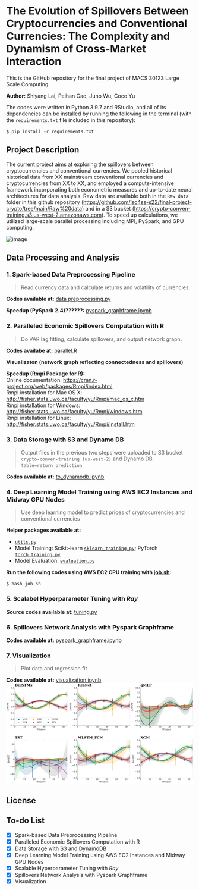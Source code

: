 # __The Evolution of Spillovers Between Cryptocurrencies and Conventional Currencies: The Complexity and Dynamism of Cross-Market Interaction__

This is the GitHub repository for the final project of MACS 30123 Large Scale Computing.

__Author:__ Shiyang Lai, Peihan Gao, Juno Wu, Coco Yu

The codes were written in Python 3.9.7 and RStudio, and all of its dependencies can be installed by running the following in the terminal (with the `requirements.txt` file included in this repository):
```
$ pip install -r requirements.txt
```

## Project Description
The current project aims at exploring the spillovers between cryptocurrencies and conventional currencies. We pooled historical historical data from XX mainstream conventional currencies and cryptocurrencies from XX to XX, and employed a compute-intensive framework incorporating both econometric measures and up-to-date neural architectures for data analysis. Raw data are available both in the `Raw data` folder in this github repository (https://github.com/lsc4ss-s22/final-project-crypto/tree/main/Raw%20data) and in a S3 bucket (https://crypto-conven-training.s3.us-west-2.amazonaws.com). To speed up calculations, we utilized large-scale parallel processing including MPI, PySpark, and GPU computing.

![image](https://user-images.githubusercontent.com/91500767/171509247-9f34c236-a909-4135-9a3b-3bdde478e16b.png)


## Data Processing and Analysis
### 1. Spark-based Data Preprocessing Pipeline
> Read currency data and calculate returns and volatility of currencies.

**Codes available at:** <a href="https://github.com/lsc4ss-s22/final-project-crypto/blob/main/Python%20scripts/data%20preprocessing.py">data preprocessing.py</a>

**Speedup (PySpark 2.4)??????:** <a href="https://github.com/lsc4ss-s22/final-project-crypto/blob/main/Notebooks/pyspark_graphframe.ipynb"> pyspark_graphframe.ipynb</a>

### 2. Paralleled Economic Spillovers Computation with R
> Do VAR lag fitting, calculate spillovers, and output network graph.

**Codes availabe at:** <a href="https://github.com/lsc4ss-s22/final-project-crypto/blob/main/R%20Scripts/parallel.R"> parallel.R</a>

**Visualizaton (network graph reflecting connectedness and spillovers)** 

**Speedup (Rmpi Package for R):**\
Online documentation: https://cran.r-project.org/web/packages/Rmpi/index.html \
Rmpi installation for Mac OS X: http://fisher.stats.uwo.ca/faculty/yu/Rmpi/mac_os_x.htm \
Rmpi installation for Windows: http://fisher.stats.uwo.ca/faculty/yu/Rmpi/windows.htm \
Rmpi installation for Linux: http://fisher.stats.uwo.ca/faculty/yu/Rmpi/install.htm

### 3. Data Storage with S3 and Dynamo DB
> Output files in the previous two steps were uploaded to S3 bucket `crypto-conven-training (us-west-2)` and Dynamo DB `table=return_prediction`

**Codes available at:** <a href="https://github.com/lsc4ss-s22/final-project-crypto/blob/main/Notebooks/to_dynamodb.ipynb"> to_dynamodb.ipynb</a>

### 4. Deep Learning Model Training using AWS EC2 Instances and Midway GPU Nodes
> Use deep learning model to predict prices of cryptocurrencies and conventional currencies

**Helper packages available at:**
- <a href="https://github.com/lsc4ss-s22/final-project-crypto/blob/main/Python%20scripts/utils.py">`utils.py`</a> 
- Model Training: Scikit-learn <a href="https://github.com/lsc4ss-s22/final-project-crypto/blob/main/Python%20scripts/sklearn_training.py">`sklearn_training.py`</a>; PyTorch <a href="https://github.com/lsc4ss-s22/final-project-crypto/blob/main/Python%20scripts/torch_training.py">`torch_training.py`</a> 
- Model Evaluation: <a href="https://github.com/lsc4ss-s22/final-project-crypto/blob/main/Python%20scripts/evaluation.py"> `evaluation.py`</a>

**Run the following codes using AWS EC2 CPU training with <a href="https://github.com/lsc4ss-s22/final-project-crypto/blob/main/job.sh">job.sh</a>:**
```
$ bash job.sh
```

### 5. Scalabel Hyperparameter Tuning with _Ray_
**Source codes available at:** <a href="https://github.com/lsc4ss-s22/final-project-crypto/blob/main/Python%20scripts/tuning.py">tuning.py</a>

### 6. Spillovers Network Analysis with Pyspark Graphframe
**Codes available at:** <a href="https://github.com/lsc4ss-s22/final-project-crypto/blob/main/Notebooks/pyspark_graphframe.ipynb">pyspark_graphframe.ipynb</a>

### 7. Visualization
> Plot data and regression fit

**Codes available at:** <a href="https://github.com/lsc4ss-s22/final-project-crypto/blob/main/Notebooks/visualization.ipynb">visualization.ipynb</a>
![plot](https://github.com/lsc4ss-s22/final-project-crypto/blob/main/Images/lm_results.svg)

## License

## __To-do List__
- [x] Spark-based Data Preprocessing Pipeline
- [x] Paralleled Economic Spillovers Computation with R
- [x] Data Storage with S3 and DynamoDB
- [x] Deep Learning Model Training using AWS EC2 Instances and Midway GPU Nodes 
- [x] Scalable Hyperparameter Tuning with _Ray_
- [x] Spillovers Network Analysis with Pyspark Graphframe
- [x] Visualization
